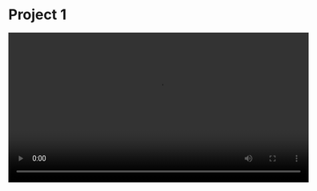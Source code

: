 # Project 1

<video controls width="600">
  <source src="./Screen Recording 2024-12-27 204347.mp4" type="video/mp4">
  Your browser does not support the video tag.
</video>
